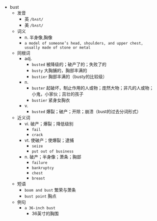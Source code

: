 - bust
  - 发音
    - 英 `/bʌst/`
    - 美 `/bʌst/`
  - 词义
    - n. 半身像,胸像
    - `a model of someone’s head, shoulders, and upper chest, usually made of stone or metal`
  - 同根词
    - adj.
      - `busted` 被降级的；破产了的；失败了的
      - `busty` 大胸脯的，胸部丰满的
      - `bustier` 胸部丰满的（busty的比较级）
    - n.
      - `buster` 起破坏，制止作用的人或物；庞然大物；非凡的人或物；小鬼，小家伙；茁壮的孩子
      - `bustier` 紧身女胸衣
    - v.
      - `busted` 爆裂；破产；开除；崩溃（bust的过去分词形式）
  - 近义词
    - vi. 破产；爆裂；降低级别
      - `fail`
      - `crack`
    - vt. 使破产；使爆裂；逮捕
      - `seize`
      - `put out of business`
    - n. 破产；半身像；萧条；胸部
      - `failure`
      - `bankruptcy`
      - `chest`
      - `breast`
  - 短语
    - `boom and bust` 繁荣与萧条 
    - `bust point` 胸点 
  - 例句
    - `a 36-inch bust`
      - 36英寸的胸围

